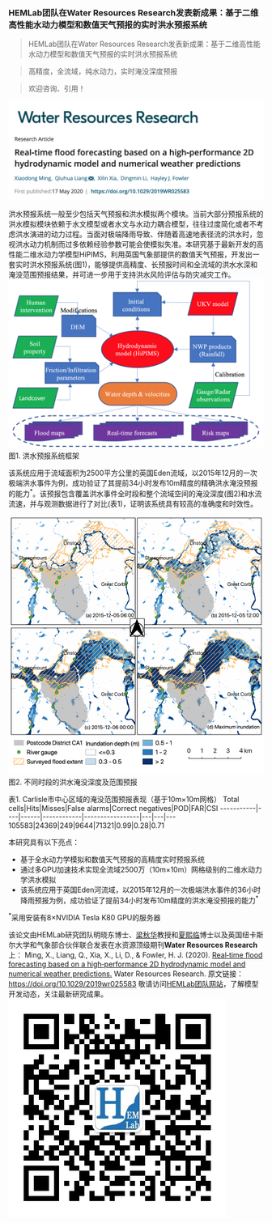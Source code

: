 ### HEMLab团队在Water Resources Research发表新成果：基于二维高性能水动力模型和数值天气预报的实时洪水预报系统
 
>HEMLab团队在Water Resources Research发表新成果：基于二维高性能水动力模型和数值天气预报的实时洪水预报系统

>高精度，全流域，纯水动力，实时淹没深度预报
 
>欢迎咨询、引用！


![封面图片](https://github.com/mingxiaodong/markdown_test/blob/master/Paper_preview.png)

洪水预报系统一般至少包括天气预报和洪水模拟两个模块。当前大部分预报系统的洪水模拟模块依赖于水文模型或者水文与水动力耦合模型，往往过度简化或者不考虑洪水演进的动力过程。当面对极端降雨导致、伴随着高速地表径流的洪水时，忽视洪水动力机制而过多依赖经验参数可能会使模拟失准。本研究基于最新开发的高性能二维水动力学模型HiPIMS，利用英国气象部提供的数值天气预报，开发出一套实时洪水预报系统(图1)，能够提供高精度、长预报时间和全流域的洪水水深和淹没范围预报结果，并可进一步用于支持洪水风险评估与防灾减灾工作。
![图一](https://github.com/mingxiaodong/markdown_test/blob/master/Figure%201.png)
图1. 洪水预报系统框架

该系统应用于流域面积为2500平方公里的英国Eden流域，以2015年12月的一次极端洪水事件为例，成功验证了其提前34小时发布10m精度的精确洪水淹没预报的能力<sup>*</sup>。该预报包含覆盖洪水事件全时段和整个流域空间的淹没深度(图2)和水流流速，并与观测数据进行了对比(表1)，证明该系统具有较高的准确度和时效性。


![图二](https://github.com/mingxiaodong/markdown_test/blob/master/CA1_4map.png)
图2. 不同时段的洪水淹没深度及范围预报

表1. Carlisle市中心区域的淹没范围预报表现（基于10m×10m网格）
Total cells|Hits|Misses|False alarms|Correct negatives|POD|FAR|CSI
-----------|----|------|------------|-----------------|---|---|---
105583|24369|249|9644|71321|0.99|0.28|0.71

本研究具有以下亮点：
* 基于全水动力学模拟和数值天气预报的高精度实时预报系统
* 通过多GPU加速技术实现全流域2500万（10m×10m）网格级别的二维水动力学洪水模拟
* 该系统应用于英国Eden河流域，以2015年12月的一次极端洪水事件的36小时降雨预报为例，成功验证了提前34小时发布10m精度的洪水淹没预报的能力<sup>*</sup>

<sup>*</sup>采用安装有8×NVIDIA Tesla K80 GPU的服务器

该论文由HEMLab研究团队明晓东博士、[梁秋华](https://www.lboro.ac.uk/departments/abce/staff/qiuhua-liang/)教授和[夏熙临](https://www.lboro.ac.uk/departments/abce/staff/xilin-xia/)博士以及英国纽卡斯尔大学和气象部合伙伴联合发表在水资源顶级期刊**Water Resources Research**上：
Ming, X., Liang, Q., Xia, X., Li, D., & Fowler, H. J. (2020). [Real‐time flood forecasting based on a high‐performance 2D hydrodynamic model and numerical weather predictions.](https://doi.org/10.1029/2019wr025583) Water Resources Research.
原文链接：https://doi.org/10.1029/2019wr025583
敬请访问[HEMLab团队网站](https://www.hemlab.org)，了解模型开发动态，关注最新研究成果。
![qrcode](https://github.com/mingxiaodong/markdown_test/blob/master/HEMLab_Wechat_QRcode.jpeg)
